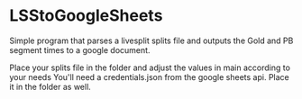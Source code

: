 # LSStoGoogleSheets
Simple program that parses a livesplit splits file and outputs the Gold and PB segment times to a google document.

Place your splits file in the folder and adjust the values in main according to your needs
You'll need a credentials.json from the google sheets api. Place it in the folder as well.
